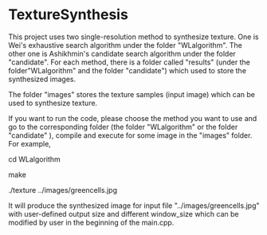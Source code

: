 TextureSynthesis
================
This project uses two single-resolution method to synthesize texture.
One is Wei's exhaustive search algorithm under the folder "WLalgorithm".
The other one is Ashikhmin's candidate search algorithm under the folder "candidate".
For each method, there is a folder called "results" (under the folder"WLalgorithm" and the folder "candidate") which used to store the synthesized images.

The folder "images" stores the texture samples (input image) which can be used to synthesize texture.

If you want to run the code, please choose the method you want to use and go to the corresponding folder (the folder "WLalgorithm" or the folder "candidate" ), compile and execute for some image in the "images" folder. For example,
 
cd WLalgorithm

make

./texture ../images/greencells.jpg

It will produce the synthesized image for input file "../images/greencells.jpg" with user-defined output size and different window_size which can be modified by user in the beginning of the main.cpp.
